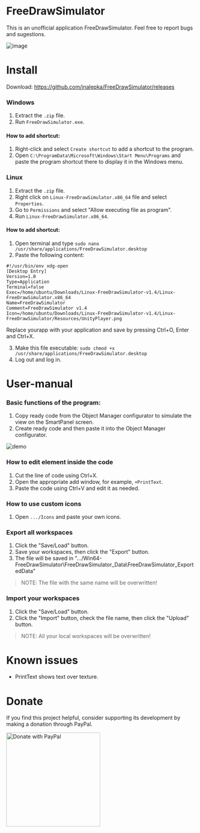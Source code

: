 # FreeDrawSimulator
This is an unofficial application FreeDrawSimulator. Feel free to report bugs and sugestions.

![image](https://github.com/jnalepka/FreeDrawSimulator/assets/70645322/13d7fde9-b687-4983-bb7f-02516d20e4ac)


# Install

Download: https://github.com/jnalepka/FreeDrawSimulator/releases

### Windows
1. Extract the `.zip` file.
2. Run `FreeDrawSimulator.exe`.

#### How to add shortcut:
1. Right-click and select `Create shortcut` to add a shortcut to the program.
2. Open `C:\ProgramData\Microsoft\Windows\Start Menu\Programs` and paste the program shortcut there to display it in the Windows menu.

### Linux
1. Extract the `.zip` file.
2. Right click on `Linux-FreeDrawSimulator.x86_64` file and select `Properties`.
3. Go to `Permissions` and select "Allow executing file as program".
4. Run `Linux-FreeDrawSimulator.x86_64`.

#### How to add shortcut:
1. Open terminal and type `sudo nano /usr/share/applications/FreeDrawSimulator.desktop`
2. Paste the following content:
  ```
#!/usr/bin/env xdg-open
[Desktop Entry]
Version=1.0
Type=Application
Terminal=false
Exec=/home/ubuntu/Downloads/Linux-FreeDrawSimulator-v1.4/Linux-FreeDrawSimulator.x86_64
Name=FreeDrawSimulator
Comment=FreeDrawSimulator v1.4
Icon=/home/ubuntu/Downloads/Linux-FreeDrawSimulator-v1.4/Linux-FreeDrawSimulator/Resources/UnityPlayer.png
```
Replace yourapp with your application and save by pressing Ctrl+O, Enter and Ctrl+X.

3. Make this file executable: `sudo chmod +x /usr/share/applications/FreeDrawSimulator.desktop`
4. Log out and log in.

# User-manual
### Basic functions of the program:
1. Copy ready code from the Object Manager configurator to simulate the view on the SmartPanel screen.
2. Create ready code and then paste it into the Object Manager configurator.

![demo](https://github.com/jnalepka/FreeDrawSimulator/assets/70645322/d5a3136b-43d1-4e06-89c6-dc49fe9c9f86)

### How to edit element inside the code
1. Cut the line of code using Ctrl+X.
2. Open the appropriate add window, for example, `+PrintText`.
3. Paste the code using Ctrl+V and edit it as needed.

### How to use custom icons
1. Open `.../Icons` and paste your own icons.

### Export all workspaces
1. Click the "Save/Load" button.
2. Save your workspaces, then click the "Export" button.
3. The file will be saved in ".../Win64-FreeDrawSimulator\FreeDrawSimulator_Data\FreeDrawSimulator_ExportedData"
> NOTE: The file with the same name will be overwritten!

### Import your workspaces
1. Click the "Save/Load" button.
2. Click the "Import" button, check the file name, then click the "Upload" button.
> NOTE: All your local workspaces will be overwritten!

# Known issues
- PrintText shows text over texture.

# Donate
If you find this project helpful, consider supporting its development by making a donation through PayPal.

<a href="https://paypal.me/plejader">
  <img src="https://github.com/andreostrovsky/donate-with-paypal/blob/master/PNG/blue.png" alt="Donate with PayPal" width="250">
</a>





